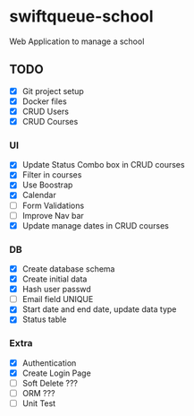 # swiftqueue-school

Web Application to manage a school

## TODO

- [x] Git project setup
- [x] Docker files
- [x] CRUD Users
- [x] CRUD Courses

### UI

- [X] Update Status Combo box in CRUD courses
- [X] Filter in courses
- [X] Use Boostrap
- [X] Calendar
- [ ] Form Validations
- [ ] Improve Nav bar
- [X] Update manage dates in CRUD courses

### DB
- [X] Create database schema
- [X] Create initial data
- [X] Hash user passwd
- [ ] Email field UNIQUE
- [X] Start date and end date, update data type
- [X] Status table

### Extra

- [X] Authentication
- [X] Create Login Page
- [ ] Soft Delete ???
- [ ] ORM ???
- [ ] Unit Test